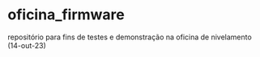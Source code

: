 # oficina_firmware
repositório para fins de testes e demonstração na oficina de nivelamento (14-out-23)

